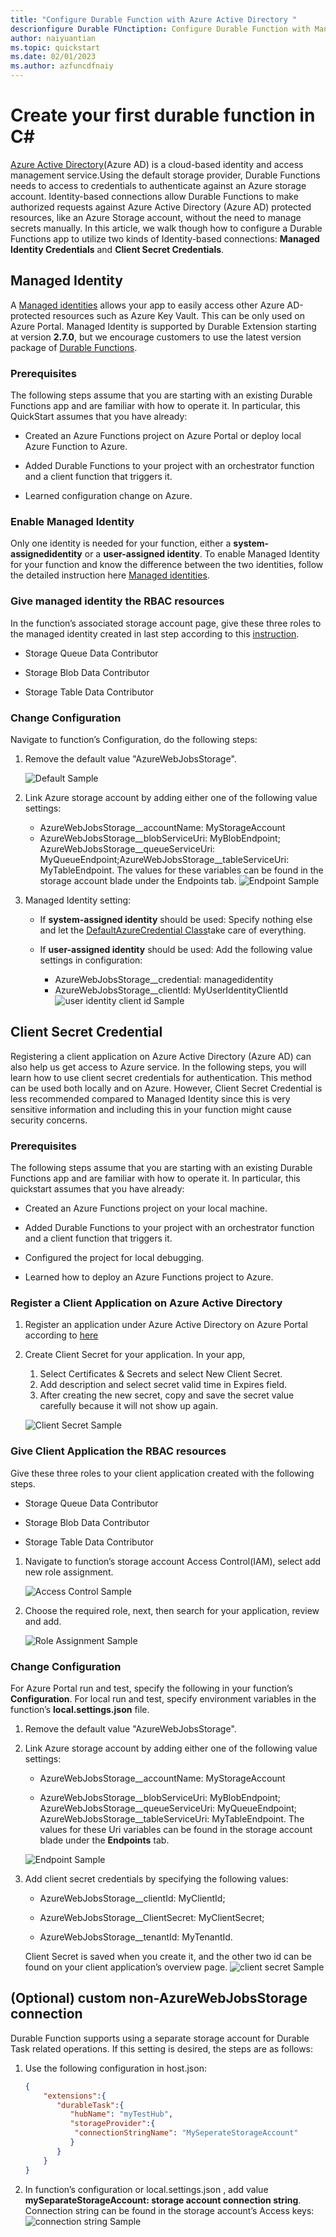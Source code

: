 ```yaml
---
title: "Configure Durable Function with Azure Active Directory "
descrionfigure Durable FUnctiption: Configure Durable Function with Mangaed Identity Credentials and Client Secret Credentials.
author: naiyuantian
ms.topic: quickstart
ms.date: 02/01/2023
ms.author: azfuncdfnaiy
---
```


# Create your first durable function in C#

[Azure Active Directory](../../active-directory/fundamentals/active-directory-whatis.md)(Azure AD) is a cloud-based identity and access management service.Using the default storage provider, Durable Functions needs to access to credentials to authenticate against an Azure storage account. Identity-based connections allow Durable Functions to make authorized requests against Azure Active Directory (Azure AD) protected resources, like an Azure Storage account, without the need to manage secrets manually. In this article, we walk though how to configure a Durable Functions app to utilize two kinds of Identity-based connections: **Managed Identity Credentials** and **Client Secret Credentials**.


## Managed Identity

A [Managed identities](../../app-service/overview-managed-identity.md) allows your app to easily access other Azure AD-protected resources such as Azure Key Vault. This can be only used on Azure Portal. Managed Identity is supported by Durable Extension starting at version **2.7.0**, but we encourage customers to use the latest version package of [Durable Functions](https://www.nuget.org/packages/Microsoft.Azure.WebJobs.Extensions.DurableTask/2.9.1).  

### Prerequisites

The following steps assume that you are starting with an existing Durable Functions app and are familiar with how to operate it. 
In particular, this QuickStart assumes that you have already: 

* Created an Azure Functions project on Azure Portal or deploy local Azure Function to Azure. 

* Added Durable Functions to your project with an orchestrator function and a client function that triggers it. 

* Learned configuration change on Azure. 

### Enable Managed Identity

Only one identity is needed for your function, either a **system-assignedidentity** or a **user-assigned identity**. To enable Managed Identity for your function and know the difference between the two identities, follow the detailed instruction here [Managed identities](../../app-service/overview-managed-identity.md).   

### Give managed identity the RBAC resources 

In the function’s associated storage account page, give these three roles to the managed identity created in last step according to this [instruction](../../active-directory/managed-identities-azure-resources/howto-assign-access-portal.md). 
* Storage Queue Data Contributor 

* Storage Blob Data Contributor 

* Storage Table Data Contributor 

### Change Configuration 

Navigate to function’s Configuration, do the following steps: 

1. Remove the default value "AzureWebJobsStorage". 

   ![Default Sample](./media/durable-functions-configure-durable-function-with-AAD/durable-functions-MI-scenario-01.png)

2. Link Azure storage account by adding either one of the following value settings: 

   * AzureWebJobsStorage__accountName: MyStorageAccount 
   * AzureWebJobsStorage__blobServiceUri: MyBlobEndpoint; AzureWebJobsStorage__queueServiceUri: MyQueueEndpoint;AzureWebJobsStorage__tableServiceUri: MyTableEndpoint. 
   The values for these variables can be found in the storage account blade under the Endpoints tab. 
   ![Endpoint Sample](media/durable-functions-configure-durable-function-with-AAD/durable-functions-MI-scenario-02.png)

3. Managed Identity setting: 

   * If **system-assigned identity** should be used: 
   Specify nothing else and let the [DefaultAzureCredential Class](https://learn.microsoft.com/en-us/dotnet/api/azure.identity.defaultazurecredential?view=azure-dotnet)take care of everything. 

   * If **user-assigned identity** should be used: 
   Add the following value settings in configuration: 
     * AzureWebJobsStorage__credential: managedidentity 
     * AzureWebJobsStorage__clientId: MyUserIdentityClientId
    ![user identity client id Sample](media/durable-functions-configure-durable-function-with-AAD/durable-functions-MI-scenario-03.png)



## Client Secret Credential

Registering a client application on Azure Active Directory (Azure AD) can also help us get access to Azure service. In the following steps, you will learn how to use client secret credentials for authentication.  This method can be used both locally and on Azure. However, Client Secret Credential is less recommended compared to Managed Identity since this is very sensitive information and including this in your function might cause security concerns. 

### Prerequisites 

The following steps assume that you are starting with an existing Durable Functions app and are familiar with how to operate it. 
In particular, this quickstart assumes that you have already: 

* Created an Azure Functions project on your local machine. 

* Added Durable Functions to your project with an orchestrator function and a client function that triggers it. 

* Configured the project for local debugging. 

* Learned how to deploy an Azure Functions project to Azure. 

### Register a Client Application on Azure Active Directory 
1. Register an application under Azure Active Directory on Azure Portal according to [here](../../healthcare-apis/register-application.md)

2. Create Client Secret for your application. In your app,  
   1. Select Certificates & Secrets and select New Client Secret.  
   2. Add description and select secret valid time in Expires field.  
   3. After creating the new secret, copy and save the secret value carefully because it will not show up again.  
   
   ![Client Secret Sample](media/durable-functions-configure-durable-function-with-AAD/durable-functions-CS-scenario-01.png)

### Give Client Application the RBAC resources 

Give these three roles to your client application created with the following steps. 
* Storage Queue Data Contributor 

* Storage Blob Data Contributor 

* Storage Table Data Contributor 

1. Navigate to function’s storage account Access Control(IAM), select add new role assignment. 

   ![Access Control Sample](media/durable-functions-configure-durable-function-with-AAD/durable-functions-CS-scenario-02.png)

2. Choose the required role, next, then search for your application, review and add. 

   ![Role Assignment Sample](media/durable-functions-configure-durable-function-with-AAD/durable-functions-CS-scenario-03.png)

### Change Configuration 

For Azure Portal run and test, specify the following in your function’s **Configuration**. For local run and test, specify environment variables in the function’s **local.settings.json** file. 

1. Remove the default value "AzureWebJobsStorage". 

2. Link Azure storage account by adding either one of the following value settings:
   * AzureWebJobsStorage__accountName: MyStorageAccount 

   * AzureWebJobsStorage__blobServiceUri: MyBlobEndpoint; AzureWebJobsStorage__queueServiceUri: MyQueueEndpoint; AzureWebJobsStorage__tableServiceUri: MyTableEndpoint. 
   The values for these Uri variables can be found in the storage account blade under the **Endpoints** tab. 
   
   ![Endpoint Sample](media/durable-functions-configure-durable-function-with-AAD/durable-functions-MI-scenario-02.png)

3. Add client secret credentials by specifying the following values: 
   * AzureWebJobsStorage__clientId: MyClientId; 

   * AzureWebJobsStorage__ClientSecret: MyClientSecret;  

   * AzureWebJobsStorage__tenantId: MyTenantId. 

   Client Secret is saved when you create it, and the other two id can be found on your client application’s overview page. 
   ![client secret Sample](media/durable-functions-configure-durable-function-with-AAD/durable-functions-CS-scenario-04.png)


## (Optional) custom non-AzureWebJobsStorage connection  

Durable Function supports using a separate storage account for Durable Task related operations. If this setting is desired, the steps are as follows:  

1. Use the following configuration in host.json: 
    ```json
    {
        "extensions":{
           "durableTask":{
              "hubName": "myTestHub",
              "storageProvider":{
               "connectionStringName": "MySeperateStorageAccount"
              }
           }
        }
    }
    ```

2. In function’s configuration or local.settings.json , add value  **mySeparateStorageAccount: storage account connection string**. Connection string can be found in the storage account’s Access keys: 
   ![connection string Sample](media/durable-functions-configure-durable-function-with-AAD/durable-functions-option-scenario-01.png)
